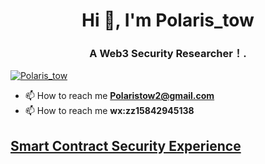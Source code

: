 <h1 align="center">Hi 👋, I'm Polaris_tow </h1>

<h3 align="center">A Web3 Security Researcher！.</h3>

<p align="left"> <a href="https://twitter.com/Polaris_tow" target="blank"><img src="https://img.shields.io/twitter/follow/Polaris_tow?logo=twitter&style=for-the-badge" alt="Polaris_tow" /></a> </p>

- 📫 How to reach me **Polaristow2@gmail.com**
- 📫 How to reach me **wx:zz15842945138**

## [Smart Contract Security Experience](https://github.com/Polaristow/aduits)

<!--
**Polaristow/Polaristow** is a ✨ _special_ ✨ repository because its `README.md` (this file) appears on your GitHub profile.

Here are some ideas to get you started:

- 🔭 I’m currently working on ...
- 🌱 I’m currently learning ...
- 👯 I’m looking to collaborate on ...
- 🤔 I’m looking for help with ...
- 💬 Ask me about ...
- 📫 How to reach me: ...
- 😄 Pronouns: ...
- ⚡ Fun fact: ...
-->
